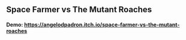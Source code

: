 ## Space Farmer vs The Mutant Roaches

#### Demo: https://angelodpadron.itch.io/space-farmer-vs-the-mutant-roaches
